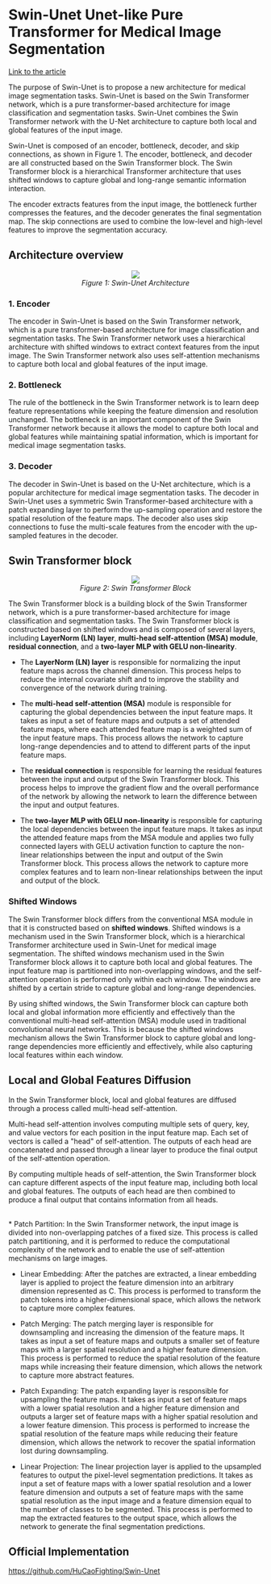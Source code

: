 # Swin-Unet Unet-like Pure Transformer for Medical Image Segmentation

[Link to the article](https://arxiv.org/abs/2105.05537)

The purpose of Swin-Unet is to propose a new architecture for medical image segmentation tasks. Swin-Unet is based on the Swin Transformer network, which is a pure transformer-based architecture for image classification and segmentation tasks. Swin-Unet combines the Swin Transformer network with the U-Net architecture to capture both local and global features of the input image. 

Swin-Unet is composed of an encoder, bottleneck, decoder, and skip connections, as shown in Figure 1. The encoder, bottleneck, and decoder are all constructed based on the Swin Transformer block. The Swin Transformer block is a hierarchical Transformer architecture that uses shifted windows to capture global and long-range semantic information interaction. 

The encoder extracts features from the input image, the bottleneck further compresses the features, and the decoder generates the final segmentation map. The skip connections are used to combine the low-level and high-level features to improve the segmentation accuracy.

## Architecture overview

<p align="center">
  <img src="https://github.com/farkoo/AbstractVault/blob/master/Swin-Unet%20Architecture.png">
  <br>
  <em>Figure 1: Swin-Unet Architecture</em>
</p>

### 1. Encoder
The encoder in Swin-Unet is based on the Swin Transformer network, which is a pure transformer-based architecture for image classification and segmentation tasks. The Swin Transformer network uses a hierarchical architecture with shifted windows to extract context features from the input image. The Swin Transformer network also uses self-attention mechanisms to capture both local and global features of the input image.

### 2. Bottleneck
The rule of the bottleneck in the Swin Transformer network is to learn deep feature representations while keeping the feature dimension and resolution unchanged. The bottleneck is an important component of the Swin Transformer network because it allows the model to capture both local and global features while maintaining spatial information, which is important for medical image segmentation tasks. 

### 3. Decoder
The decoder in Swin-Unet is based on the U-Net architecture, which is a popular architecture for medical image segmentation tasks. The decoder in Swin-Unet uses a symmetric Swin Transformer-based architecture with a patch expanding layer to perform the up-sampling operation and restore the spatial resolution of the feature maps. The decoder also uses skip connections to fuse the multi-scale features from the encoder with the up-sampled features in the decoder.


## Swin Transformer block

<p align="center">
  <img src="https://github.com/farkoo/AbstractVault/blob/master/Swin%20Transformer%20Block.png">
  <br>
  <em>Figure 2: Swin Transformer Block</em>
</p>

The Swin Transformer block is a building block of the Swin Transformer network, which is a pure transformer-based architecture for image classification and segmentation tasks. The Swin Transformer block is constructed based on shifted windows and is composed of several layers, including **LayerNorm (LN) layer**, **multi-head self-attention (MSA) module**, **residual connection**, and a **two-layer MLP with GELU non-linearity**. 
* The **LayerNorm (LN) layer** is responsible for normalizing the input feature maps across the channel dimension. This process helps to reduce the internal covariate shift and to improve the stability and convergence of the network during training.

* The **multi-head self-attention (MSA)** module is responsible for capturing the global dependencies between the input feature maps. It takes as input a set of feature maps and outputs a set of attended feature maps, where each attended feature map is a weighted sum of the input feature maps. This process allows the network to capture long-range dependencies and to attend to different parts of the input feature maps.

* The **residual connection** is responsible for learning the residual features between the input and output of the Swin Transformer block. This process helps to improve the gradient flow and the overall performance of the network by allowing the network to learn the difference between the input and output features.

* The **two-layer MLP with GELU non-linearity** is responsible for capturing the local dependencies between the input feature maps. It takes as input the attended feature maps from the MSA module and applies two fully connected layers with GELU activation function to capture the non-linear relationships between the input and output of the Swin Transformer block. This process allows the network to capture more complex features and to learn non-linear relationships between the input and output of the block.

### Shifted Windows
The Swin Transformer block differs from the conventional MSA module in that it is constructed based on **shifted windows**. Shifted windows is a mechanism used in the Swin Transformer block, which is a hierarchical Transformer architecture used in Swin-Unet for medical image segmentation. The shifted windows mechanism used in the Swin Transformer block allows it to capture both local and global features. The input feature map is partitioned into non-overlapping windows, and the self-attention operation is performed only within each window. The windows are shifted by a certain stride to capture global and long-range dependencies. 

By using shifted windows, the Swin Transformer block can capture both local and global information more efficiently and effectively than the conventional multi-head self-attention (MSA) module used in traditional convolutional neural networks. This is because the shifted windows mechanism allows the Swin Transformer block to capture global and long-range dependencies more efficiently and effectively, while also capturing local features within each window. 


## Local and Global Features Diffusion
In the Swin Transformer block, local and global features are diffused through a process called multi-head self-attention. 

Multi-head self-attention involves computing multiple sets of query, key, and value vectors for each position in the input feature map. Each set of vectors is called a "head" of self-attention. The outputs of each head are concatenated and passed through a linear layer to produce the final output of the self-attention operation. 

By computing multiple heads of self-attention, the Swin Transformer block can capture different aspects of the input feature map, including both local and global features. The outputs of each head are then combined to produce a final output that contains information from all heads. 

<br>
* Patch Partition: In the Swin Transformer network, the input image is divided into non-overlapping patches of a fixed size. This process is called patch partitioning, and it is performed to reduce the computational complexity of the network and to enable the use of self-attention mechanisms on large images.

* Linear Embedding: After the patches are extracted, a linear embedding layer is applied to project the feature dimension into an arbitrary dimension represented as C. This process is performed to transform the patch tokens into a higher-dimensional space, which allows the network to capture more complex features.

* Patch Merging: The patch merging layer is responsible for downsampling and increasing the dimension of the feature maps. It takes as input a set of feature maps and outputs a smaller set of feature maps with a larger spatial resolution and a higher feature dimension. This process is performed to reduce the spatial resolution of the feature maps while increasing their feature dimension, which allows the network to capture more abstract features.

* Patch Expanding: The patch expanding layer is responsible for upsampling the feature maps. It takes as input a set of feature maps with a lower spatial resolution and a higher feature dimension and outputs a larger set of feature maps with a higher spatial resolution and a lower feature dimension. This process is performed to increase the spatial resolution of the feature maps while reducing their feature dimension, which allows the network to recover the spatial information lost during downsampling.

* Linear Projection: The linear projection layer is applied to the upsampled features to output the pixel-level segmentation predictions. It takes as input a set of feature maps with a lower spatial resolution and a lower feature dimension and outputs a set of feature maps with the same spatial resolution as the input image and a feature dimension equal to the number of classes to be segmented. This process is performed to map the extracted features to the output space, which allows the network to generate the final segmentation predictions.


## Official Implementation
https://github.com/HuCaoFighting/Swin-Unet
